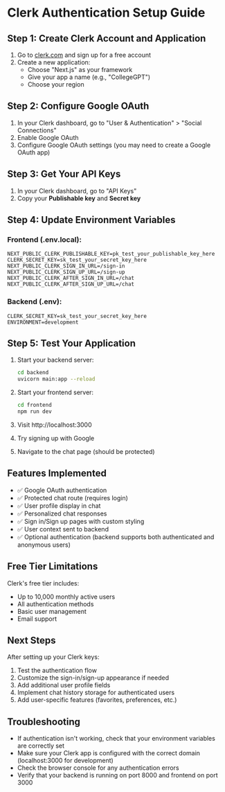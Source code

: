 # Clerk Authentication Setup Guide

## Step 1: Create Clerk Account and Application

1. Go to [clerk.com](https://clerk.com) and sign up for a free account
2. Create a new application:
   - Choose "Next.js" as your framework
   - Give your app a name (e.g., "CollegeGPT")
   - Choose your region

## Step 2: Configure Google OAuth

1. In your Clerk dashboard, go to "User & Authentication" > "Social Connections"
2. Enable Google OAuth
3. Configure Google OAuth settings (you may need to create a Google OAuth app)

## Step 3: Get Your API Keys

1. In your Clerk dashboard, go to "API Keys"
2. Copy your **Publishable key** and **Secret key**

## Step 4: Update Environment Variables

### Frontend (.env.local):

```env
NEXT_PUBLIC_CLERK_PUBLISHABLE_KEY=pk_test_your_publishable_key_here
CLERK_SECRET_KEY=sk_test_your_secret_key_here
NEXT_PUBLIC_CLERK_SIGN_IN_URL=/sign-in
NEXT_PUBLIC_CLERK_SIGN_UP_URL=/sign-up
NEXT_PUBLIC_CLERK_AFTER_SIGN_IN_URL=/chat
NEXT_PUBLIC_CLERK_AFTER_SIGN_UP_URL=/chat
```

### Backend (.env):

```env
CLERK_SECRET_KEY=sk_test_your_secret_key_here
ENVIRONMENT=development
```

## Step 5: Test Your Application

1. Start your backend server:

   ```bash
   cd backend
   uvicorn main:app --reload
   ```

2. Start your frontend server:

   ```bash
   cd frontend
   npm run dev
   ```

3. Visit http://localhost:3000
4. Try signing up with Google
5. Navigate to the chat page (should be protected)

## Features Implemented

- ✅ Google OAuth authentication
- ✅ Protected chat route (requires login)
- ✅ User profile display in chat
- ✅ Personalized chat responses
- ✅ Sign in/Sign up pages with custom styling
- ✅ User context sent to backend
- ✅ Optional authentication (backend supports both authenticated and anonymous users)

## Free Tier Limitations

Clerk's free tier includes:

- Up to 10,000 monthly active users
- All authentication methods
- Basic user management
- Email support

## Next Steps

After setting up your Clerk keys:

1. Test the authentication flow
2. Customize the sign-in/sign-up appearance if needed
3. Add additional user profile fields
4. Implement chat history storage for authenticated users
5. Add user-specific features (favorites, preferences, etc.)

## Troubleshooting

- If authentication isn't working, check that your environment variables are correctly set
- Make sure your Clerk app is configured with the correct domain (localhost:3000 for development)
- Check the browser console for any authentication errors
- Verify that your backend is running on port 8000 and frontend on port 3000
